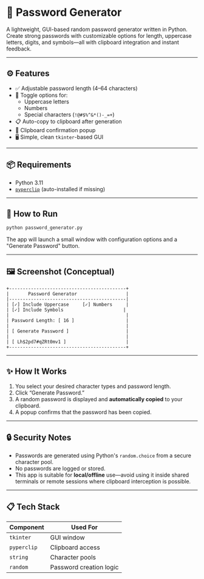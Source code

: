 # 🔐 Password Generator

A lightweight, GUI-based random password generator written in Python. Create strong passwords with customizable options for length, uppercase letters, digits, and symbols—all with clipboard integration and instant feedback.

---

## ⚙️ Features

- ✅ Adjustable password length (4–64 characters)
- 🔡 Toggle options for:
  - Uppercase letters
  - Numbers
  - Special characters (`!@#$%^&*()-_=+`)
- 📋 Auto-copy to clipboard after generation
- 🧪 Clipboard confirmation popup
- 🖥️ Simple, clean `tkinter`-based GUI

---

## 📦 Requirements

- Python 3.11 
- [`pyperclip`](https://pypi.org/project/pyperclip/) (auto-installed if missing)

---

## 🚀 How to Run

```bash
python password_generator.py
```

The app will launch a small window with configuration options and a "Generate Password" button.

---

## 🖼️ Screenshot (Conceptual)

```
+-------------------------------------------+
|       Password Generator                  |
|-------------------------------------------|
| [✓] Include Uppercase     [✓] Numbers     |
| [✓] Include Symbols                      |
|                                           |
| Password Length: [ 16 ]                   |
|                                           |
| [ Generate Password ]                     |
|                                           |
| [ Lh$2pd7#qZRt0mv1 ]                      |
+-------------------------------------------+
```

---

## ✨ How It Works

1. You select your desired character types and password length.
2. Click “Generate Password.”
3. A random password is displayed and **automatically copied** to your clipboard.
4. A popup confirms that the password has been copied.

---

## 🔒 Security Notes

- Passwords are generated using Python's `random.choice` from a secure character pool.
- No passwords are logged or stored.
- This app is suitable for **local/offline** use—avoid using it inside shared terminals or remote sessions where clipboard interception is possible.

---

## 📋 Tech Stack

| Component     | Used For         |
|---------------|------------------|
| `tkinter`     | GUI window       |
| `pyperclip`   | Clipboard access |
| `string`      | Character pools  |
| `random`      | Password creation logic |
